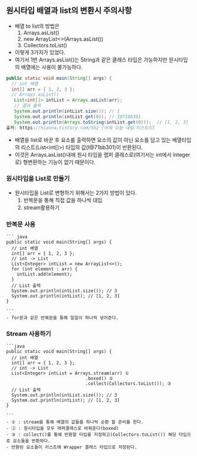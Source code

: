 ## 원시타입 배열과 list의 변환시 주의사항

  - 배열 to list의 방법은
    1. Arrays.asList()
    2. new ArrayList<>(Arrays.asList())
    3. Collectors.toList()
  - 이렇게 3가지가 있었다.
  - 여기서 1번 Arrays.asList()는 String과 같은 클래스 타입은 가능하지만 원시타입의 배열에는 사용이 불가능하다.

  ```java
  public static void main(String[] args) {                
    // int 배열        
    int[] arr = { 1, 2, 3 };         
    // Arrays.asList()        
     List<int[]> intList = Arrays.asList(arr);         
     // 결과 출력        
     System.out.println(intList.size()); // 1        
     System.out.println(intList.get(0)); // I@71bb301        
     System.out.println(Arrays.toString(intList.get(0)));  // [1, 2, 3]     }
출처: https://hianna.tistory.com/552 [어제 오늘 내일:티스토리]

  ```
  - 배열을 list로 바꾼 후 요소를 출력하면 요소의 값이 아닌 요소를 담고 있는 배열타입의 리스트(List<int[]>) 타입의 값(I@71bb301)이 반환된다.
  - 이것은 Arrays.asList()내에 원시 타입을 랩퍼 클래스로(여기서는 int에서 Integer로) 형변환하는 기능이 없기 때문이다.

  ### 원시타입을 List로 만들기
  - 원시타입을 List로 변형하기 위해서는 2가지 방법이 있다.
    1. 반복문을 통해 직접 값을 하나씩 대입
    2. stream활용하기

### 반복문 사용
    ``` java
    public static void main(String[] args) {                
      // int 배열        
      int[] arr = { 1, 2, 3 };         
      // int -> List        
      List<Integer> intList = new ArrayList<>();        
      for (int element : arr) {            
        intList.add(element);        
      }                
      // List 출력        
      System.out.println(intList.size()); // 3        
      System.out.println(intList); // [1, 2, 3]     
    }

    ```
    - for문과 같은 반복문을 통해 일일이 하나씩 넣어준다.


### Stream 사용하기
    ```java
    public static void main(String[] args) {                
      // int 배열        
      int[] arr = { 1, 2, 3 };         
      // int -> List        
      List<Integer> intList = Arrays.stream(arr) ①                        
                                  .boxed() ②                       
                                  .collect(Collectors.toList()); ③              
      // List 출력        
      System.out.println(intList.size()); // 3        
      System.out.println(intList); // [1, 2, 3]     
    }

    ```
    - ① : stream을 통해 배열의 값들을 하나씩 순환 할 준비를 한다.
    - ② : 원시타입을 모두 래퍼클래스로 바꿔준다(boxed)
    - ③ : collect()를 통해 반환할 타입을 지정하고(Collectors.toList()) 해당 타입으로 요소들을 반환하다.
    - 반환된 요소들이 리스트에 Wrapper 클래스 타입으로 저장된다.
